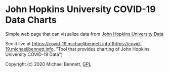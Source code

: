 John Hopkins University COVID-19 Data Charts 
=============================================

Simple web page that can visualize data from [John Hopkins University Data]("https://github.com/CSSEGISandData/COVID-19")

See it live at [https://covid-19.michaeljbennett.info](https://covid-19.michaeljbennett.info, "Tool that provides charting of John Hopkins University COVID-19 Data") 

Copyright (c) 2020 Michael Bennett,
[GPL](./LICENSE "GPL-3.0")
